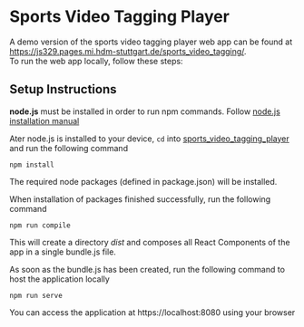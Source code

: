 # Sports Video Tagging Player
A demo version of the sports video tagging player web app can be found at https://js329.pages.mi.hdm-stuttgart.de/sports_video_tagging/.  
To run the web app locally, follow these steps:

## Setup Instructions
**node.js** must be installed in order to run npm commands. Follow [node.js installation manual](https://nodejs.org/en/download/package-manager/)

Ater node.js is installed to your device, `cd` into [sports_video_tagging_player](/sports_video_tagging_player) and run the following command  
```
npm install
```
The required node packages (defined in package.json) will be installed.  

When installation of packages finished successfully, run the following command  
```
npm run compile
```
This will create a directory *dist* and composes all React Components of the app in a single bundle.js file.  

As soon as the bundle.js has been created, run the following command to host the application locally
```
npm run serve
```
You can access the application at https://localhost:8080 using your browser 
